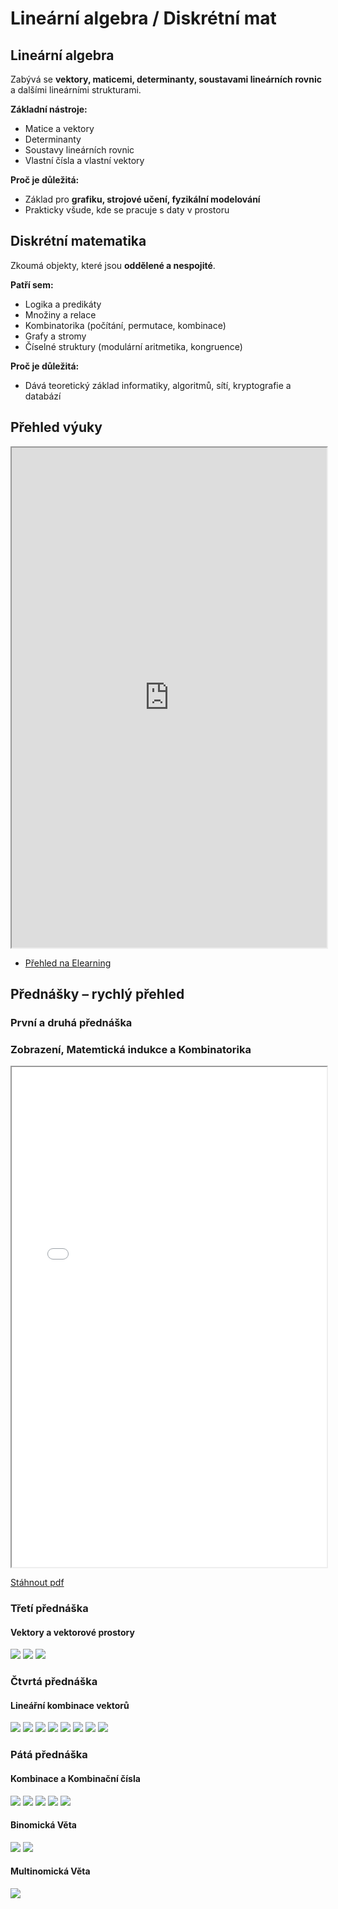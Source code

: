 # Lineární algebra / Diskrétní mat

## Lineární algebra

Zabývá se **vektory, maticemi, determinanty, soustavami lineárních rovnic** a dalšími lineárními strukturami.

**Základní nástroje:**

- Matice a vektory
- Determinanty
- Soustavy lineárních rovnic
- Vlastní čísla a vlastní vektory

**Proč je důležitá:**

- Základ pro **grafiku, strojové učení, fyzikální modelování**
- Prakticky všude, kde se pracuje s daty v prostoru

## Diskrétní matematika

Zkoumá objekty, které jsou **oddělené a nespojité**.

**Patří sem:**

- Logika a predikáty
- Množiny a relace
- Kombinatorika (počítání, permutace, kombinace)
- Grafy a stromy
- Číselné struktury (modulární aritmetika, kongruence)

**Proč je důležitá:**

- Dává teoretický základ informatiky, algoritmů, sítí, kryptografie a databází

## Přehled výuky

<iframe src="https://elearning.tul.cz/course/view.php?id=20460" width="100%" height="800px"></iframe>

- [Přehled na Elearning](https://elearning.tul.cz/course/view.php?id=20460)

## Přednášky – rychlý přehled

### První a druhá přednáška

### Zobrazení, Matemtická indukce a Kombinatorika

<iframe src="KMA-PULA.pdf" width="100%" height="800px"></iframe>

[Stáhnout pdf](KMA-PULA.pdf)

### Třetí přednáška

#### Vektory a vektorové prostory

![](./treti_prednaska/treti_prednaska1.jpg)
![](./treti_prednaska/treti_prednaska2.jpg)
![](./treti_prednaska/treti_prednaska3.jpg)

### Čtvrtá přednáška

#### Lineářní kombinace vektorů

![](./ctvrta_prednaska/1.jpg)
![](./ctvrta_prednaska/2.jpg)
![](./ctvrta_prednaska/3.jpg)
![](./ctvrta_prednaska/4.jpg)
![](./ctvrta_prednaska/5.jpg)
![](./ctvrta_prednaska/6.jpg)
![](./ctvrta_prednaska/7.jpg)
![](./ctvrta_prednaska/8.jpg)

### Pátá přednáška

#### Kombinace a Kombinační čísla

![](./pata_prednaska/1.jpg)
![](./pata_prednaska/2.jpg)
![](./pata_prednaska/3.jpg)
![](./pata_prednaska/4.jpg)
![](./pata_prednaska/5.jpg)

#### Binomická Věta

![](./pata_prednaska/6.jpg)
![](./pata_prednaska/7.jpg)

#### Multinomická Věta

![](./pata_prednaska/8.jpg)